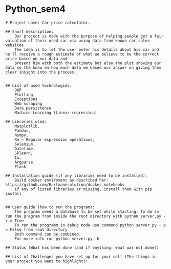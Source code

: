 # Python_sem4



    # Project name: Car price calculator. 
    
    ## Short description:
        Our project is made with the purpose of helping people get a fair valuation of their used car via using data from known car sales websites.
        The idea is to let the user enter his details about his car and he'll receive a rough estimate of what we believe to be the correct price based on our data and
        present him with both the estimate but also the plot showing our data so the know on how much data we based our answer on giving them clear insight into the process.
    
    
    ## List of used technologies:
        OOP
        Plotting
        Exceptions
        Web scraping
        Data persistence
        Machine Learning (Linear regression)

    ## Libraries used:
        Matplotlib,
        Pandas,
        Numpy,
        Re — Regular expression operations,
        Selenium,
        Datetime,
        Sklearn,
        Io, 
        Argparse,
        Flask
    
    ## Installation guide (if any libraries need to be installed):
        Build docker enviroment as described her: https://github.com/Hartmannsolution/docker_notebooks
        If any of listed libraries ar missing, install them with pip install
    
    
    ## User guide (how to run the program):
        The program needs a database tu be set while starting. To do so run the pregram from inside the root directory with python server.py - r = True
        To ran the programm in debug mode use command python server.py - p = False from root directory
        Both command can be combined. 
        For more info run python server.py -h
    
    ## Status (What has been done (and if anything: what was not done)):
    
    ## List of Challenges you have set up for your self (The things in your project you want to highlight):


